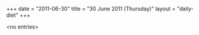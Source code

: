 +++
date = "2011-06-30"
title = "30 June 2011 (Thursday)"
layout = "daily-diet"
+++


\<no entries\>
